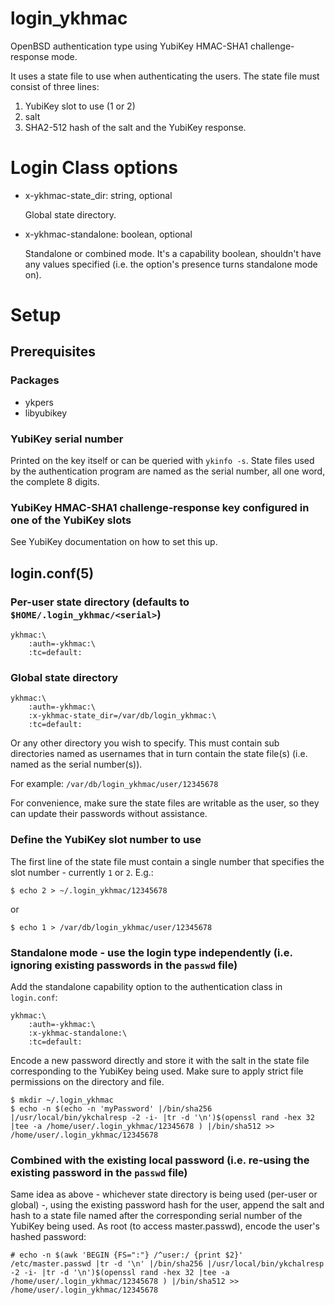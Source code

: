 # login\_ykhmac
OpenBSD authentication type using YubiKey HMAC-SHA1 challenge-response mode.

It uses a state file to use when authenticating the users. The state file must consist of three lines:
1. YubiKey slot to use (1 or 2)
2. salt
3. SHA2-512 hash of the salt and the YubiKey response.
# Login Class options
* x-ykhmac-state\_dir: string, optional

  Global state directory.
* x-ykhmac-standalone: boolean, optional

  Standalone or combined mode. It's a capability boolean, shouldn't have any values specified (i.e. the option's presence turns standalone mode on).
# Setup
## Prerequisites
### Packages
* ykpers
* libyubikey
### YubiKey serial number
Printed on the key itself or can be queried with `ykinfo -s`.
State files used by the authentication program are named as the serial number, all one word, the complete 8 digits.
### YubiKey HMAC-SHA1 challenge-response key configured in one of the YubiKey slots
See YubiKey documentation on how to set this up.
## login.conf(5)
### Per-user state directory (defaults to `$HOME/.login_ykhmac/<serial>`)
```
ykhmac:\
    :auth=-ykhmac:\
    :tc=default:
```
### Global state directory
```
ykhmac:\
    :auth=-ykhmac:\
    :x-ykhmac-state_dir=/var/db/login_ykhmac:\
    :tc=default:
```
Or any other directory you wish to specify. This must contain sub directories named as usernames that in turn contain the state file(s) (i.e. named as the serial number(s)).

For example: `/var/db/login_ykhmac/user/12345678`

For convenience, make sure the state files are writable as the user, so they can update their passwords without assistance.
### Define the YubiKey slot number to use
The first line of the state file must contain a single number that specifies the slot number - currently `1` or `2`.
E.g.:
```
$ echo 2 > ~/.login_ykhmac/12345678
```
or
```
$ echo 1 > /var/db/login_ykhmac/user/12345678
```
### Standalone mode - use the login type independently (i.e. ignoring existing passwords in the `passwd` file)
Add the standalone capability option to the authentication class in `login.conf`:
```
ykhmac:\
    :auth=-ykhmac:\
    :x-ykhmac-standalone:\
    :tc=default:
```
Encode a new password directly and store it with the salt in the state file corresponding to the YubiKey being used. Make sure to apply strict file permissions on the directory and file.
```
$ mkdir ~/.login_ykhmac
$ echo -n $(echo -n 'myPassword' |/bin/sha256 |/usr/local/bin/ykchalresp -2 -i- |tr -d '\n')$(openssl rand -hex 32 |tee -a /home/user/.login_ykhmac/12345678 ) |/bin/sha512 >> /home/user/.login_ykhmac/12345678
```
### Combined with the existing local password (i.e. re-using the existing password in the `passwd` file)
Same idea as above - whichever state directory is being used (per-user or global) -, using the existing password hash for the user, append the salt and hash to a state file named after the corresponding serial number of the YubiKey being used.
As root (to access master.passwd), encode the user's hashed password:
```
# echo -n $(awk 'BEGIN {FS=":"} /^user:/ {print $2}' /etc/master.passwd |tr -d '\n' |/bin/sha256 |/usr/local/bin/ykchalresp -2 -i- |tr -d '\n')$(openssl rand -hex 32 |tee -a /home/user/.login_ykhmac/12345678 ) |/bin/sha512 >> /home/user/.login_ykhmac/12345678
```
